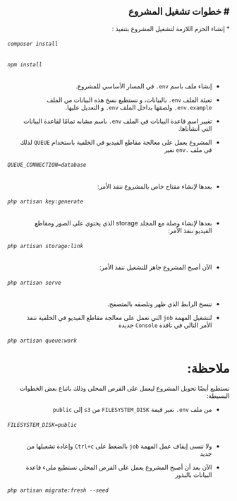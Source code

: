 <div dir="rtl">
<h2>
# خطوات تشغيل المشروع
</h2>
* إنشاء الحزم اللازمة لتشغيل المشروع بتنفيذ :
<h6 dir="ltr">

`composer install`

</h6>

<h6 dir="ltr">

`npm install`

</h6>

* إنشاء ملف باسم `env.` في المسار الأساسي للمشروع.
* تعبئة الملف `env.` بالبيانات، و نستطيع نسخ هذه البيانات من الملف `env.example.` ولصقها بداخل الملف `env.` و التعديل عليها.
* تغيير اسم قاعدة البيانات في الملف `env.` باسم مشابه تمامًا لقاعدة البيانات التي أنشأناها.

* المشروع يعمل على معالجة مقاطع الفيديو في الخلفية باستخدام `QUEUE` لذلك في ملف `.env` نغير
<h6 dir="ltr">

`QUEUE_CONNECTION=database`

</h6>

* بعدها لإنشاء مفتاح خاص بالمشروع ننفذ الأمر:
<h6 dir="ltr"> 

`php artisan key:generate`

</h6>

* بعدها لإنشاء وصلة مع المجلد storage الذي يحتوي على الصور ومقاطع الفيديو ننفذ الأمر:
<h6 dir="ltr"> 

`php artisan storage:link`

</h6>

* الآن أصبح المشروع جاهز للتشغيل ننفذ الأمر:
<h6 dir="ltr">

`php artisan serve`

</h6>

* ننسخ الرابط الذي ظهر ونلصقه بالمتصفح.

* لتشغيل المهمة `job` التي تعمل على معالجة مقاطع الفيديو في الخلفية ننفذ الأمر التالي في نافذة `Console` جديدة
<h6 dir="ltr">

`php artisan queue:work`

</h6>

# ملاحظة: 
نستطيع أيضًا تحويل المشروع ليعمل على القرص المحلي وذلك باتباع بعض الخطوات البسيطة:

* من ملف `env.` نغير قيمة `FILESYSTEM_DISK` من `s3` إلى `public`
<h6 dir="ltr">

`FILESYSTEM_DISK=public`

</h6>


* ولا ننسى إيقاف عمل المهمة `job` بالضغط على `Ctrl+c` وإعادة تشغيلها من جديد

* الآن بعد أن أصبح المشروع يعمل على القرص المحلي نستطيع ملىء قاعدة البيانات بالبذور
<h6 dir="ltr">

`php artisan migrate:fresh --seed`

</h6>
</div>